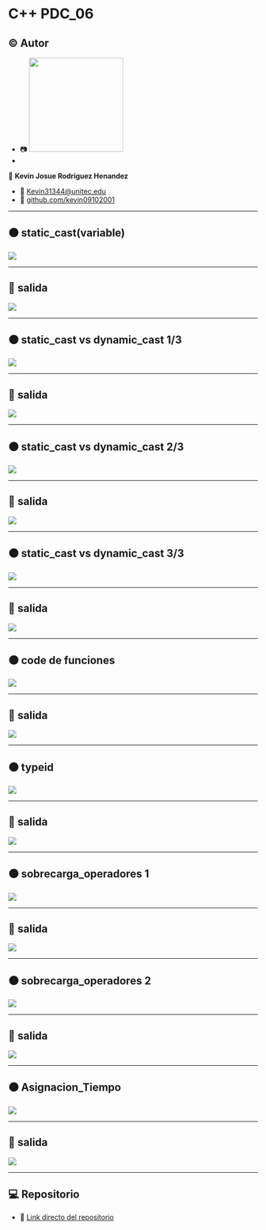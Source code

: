 # C++ PDC_06

## :copyright: Autor
- :camera: <img src="https://i.pinimg.com/originals/93/6d/96/936d96080102f6cacbe6ef6bb56ab8e7.png" width="190px">
- 
 :man: **Kevin Josue Rodriguez Henandez**
- :e-mail: Kevin31344@unitec.edu
- :link: [github.com/kevin09102001](https://github.com/kevin09102001)


---

## :black_circle: static_cast<type>(variable)

![](Images/1/1.png)

---
## :triangular_ruler: salida

![](Images/1/2.png)

---
## :black_circle: static_cast vs dynamic_cast 1/3

![](Images/2/1.png)

---
## :triangular_ruler: salida

![](Images/2/2.png)

---

## :black_circle: static_cast vs dynamic_cast 2/3

![](Images/3/1.png)

---
## :triangular_ruler: salida

![](Images/3/2.png)

---
## :black_circle: static_cast vs dynamic_cast 3/3

![](Images/4/1.png)

---
## :triangular_ruler: salida

![](Images/4/2.png)

---
## :black_circle: code de funciones 

![](Images/5/1.png)

---
## :triangular_ruler: salida

![](Images/5/2.png)

---
## :black_circle: typeid

![](Images/6/1.png)

---
## :triangular_ruler: salida

![](Images/6/2.png)

---
## :black_circle: sobrecarga_operadores 1

![](Images/7/1.png)

---
## :triangular_ruler: salida

![](Images/7/2.png)

---
## :black_circle: sobrecarga_operadores 2

![](Images/8/1.png)

---
## :triangular_ruler: salida

![](Images/8/2.png)

---
## :black_circle: Asignacion_Tiempo

![](Images/9/1.png)

---
## :triangular_ruler: salida

![](Images/9/2.png)

---


## :computer: Repositorio

- :blue_book: [Link directo del repositorio](https://github.com/kevin09102001/PDC_09_Kevin-Josue-Rodriguez_12011123)
